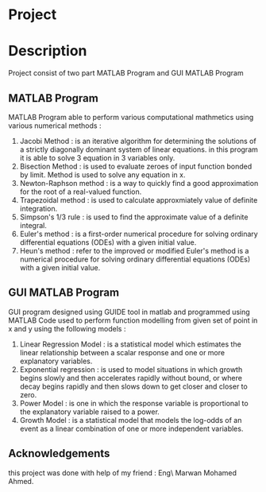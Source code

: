 # Project
# Description
Project consist of two part MATLAB Program and GUI MATLAB Program
## MATLAB Program 
MATLAB Program able to perform various computational mathmetics using various numerical methods : <br />
<ol>
  <li> Jacobi Method         : is an iterative algorithm for determining the solutions of a strictly diagonally dominant system of linear equations. in this program it is able to solve 3 equation in 3 variables only.</li>
  <li> Bisection Method      : is used to evaluate zeroes of input function bonded by limit. Method is used to solve any equation in x. </li>
  <li> Newton-Raphson method : is a way to quickly find a good approximation for the root of a real-valued function. </li>
  <li> Trapezoidal method    : is used to calculate approxmiately value of definite integration. </li>
  <li> Simpson's 1/3 rule    : is used to find the approximate value of a definite integral. </li>
  <li> Euler's method        : is a first-order numerical procedure for solving ordinary differential equations (ODEs) with a given initial value.</li>
  <li> Heun's method         : refer to the improved or modified Euler's method is a numerical procedure for solving ordinary differential equations (ODEs) with a given initial value.</li>
</ol>

## GUI MATLAB Program
GUI program designed using GUIDE tool in matlab and programmed using MATLAB Code used to perform function modelling from given set of point in x and y using the following models :
<ol>
  <li> Linear Regression Model : is a statistical model which estimates the linear relationship between a scalar response and one or more explanatory variables. </li>
  <li> Exponential regression  : is used to model situations in which growth begins slowly and then accelerates rapidly without bound, or where decay begins rapidly and then slows down to get closer and closer to zero. </li>
  <li> Power Model             : is one in which the response variable is proportional to the explanatory variable raised to a power.</li>
  <li> Growth  Model           : is a statistical model that models the log-odds of an event as a linear combination of one or more independent variables.</li>
</ol>

## Acknowledgements
this project was done with help of my friend : Eng\ Marwan Mohamed Ahmed.
